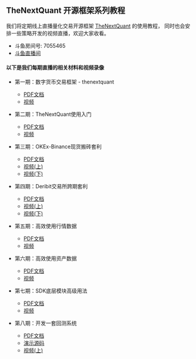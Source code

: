 ## TheNextQuant 开源框架系列教程

我们将定期线上直播量化交易开源框架 [TheNextQuant](https://github.com/TheNextQuant/thenextquant) 的使用教程，
同时也会安排一些策略开发的视频直播，欢迎大家收看。

- 斗鱼房间号: 7055465
- [斗鱼直播间](https://www.douyu.com/7055465)


#### 以下是我们每期直播的相关材料和视频录像

- 第一期：数字货币交易框架 - thenextquant
    - [PDF文档](docs/1/第一期：数字货币交易框架%20-%20thenextquant.pdf)
    - [视频](https://www.bilibili.com/video/av60259749/)

- 第二期：TheNextQuant使用入门
    - [PDF文档](docs/2/第二期：TheNextQuant使用入门.pdf)
    - [视频](https://www.bilibili.com/video/av60259989/)

- 第三期：OKEx-Binance现货搬砖套利
    - [PDF文档](docs/3/第三期：OKEx-Binance现货搬砖套利.pdf)
    - [视频(上)](https://www.bilibili.com/video/av60260294/)
    - [视频(下)](https://www.bilibili.com/video/av60260467/)

- 第四期：Deribit交易所跨期套利
    - [PDF文档](docs/4/第四期：Deribit交易所跨期套利分享.pdf)
    - [视频(上)](https://www.bilibili.com/video/av60260730/)
    - [视频(下)](https://www.bilibili.com/video/av60260885/)

- 第五期：高效使用行情数据
    - [PDF文档](docs/5/第五期：高效使用行情数据.pdf)
    - [视频](https://www.bilibili.com/video/av60273868/)

- 第六期：高效使用资产数据
    - [PDF文档](docs/6/第六期：高效使用资产数据.pdf)
    - [视频](https://www.bilibili.com/video/av60276571/)

- 第七期：SDK底层模块⾼级用法
    - [PDF文档](docs/7/第七期：SDK底层模块高级用法.pdf)
    - [视频](https://www.bilibili.com/video/av60283757/)

- 第八期：开发⼀套回测系统
    - [PDF文档](docs/8/第八期：开发⼀套回测系统(上).pdf)
    - [演示源码](docs/8/MarketData.tar.gz)
    - [视频(上)](https://www.bilibili.com/video/av60694602/)
